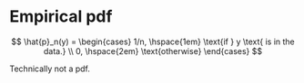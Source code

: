 # Empirical pdf

$$
\hat{p}_n(y) = \begin{cases}
  1/n, \hspace{1em} \text{if } y \text{ is in the data.} \\
  0, \hspace{2em} \text{otherwise}
\end{cases}
$$

Technically not a pdf.
